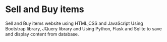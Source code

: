# Sell and Buy items
Sell and Buy items website using HTML,CSS and JavaScript
Using Bootstrap library, JQuery library
and Using Python, Flask and Sqlite to save and display content from database.
